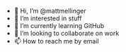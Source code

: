 - 👋 Hi, I’m @mattmellinger
- 👀 I’m interested in stuff
- 🌱 I’m currently learning GitHub
- 💞️ I’m looking to collaborate on work
- 📫 How to reach me by email

<!---
mattmellinger/mattmellinger is a ✨ special ✨ repository because its `README.md` (this file) appears on your GitHub profile.
You can click the Preview link to take a look at your changes.
--->
